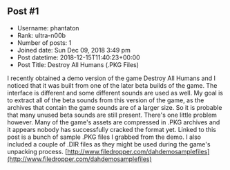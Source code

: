 ## Post #1
- Username: phantaton
- Rank: ultra-n00b
- Number of posts: 1
- Joined date: Sun Dec 09, 2018 3:49 pm
- Post datetime: 2018-12-15T11:40:23+00:00
- Post Title: Destroy All Humans (.PKG Files)

I recently obtained a demo version of the game Destroy All Humans and I noticed that it was built from one of the later beta builds of the game. The interface is different and some different sounds are used as well. My goal is to extract all of the beta sounds from this version of the game, as the archives that contain the game sounds are of a larger size. So it is probable that many unused beta sounds are still present. There's one little problem however. Many of the game's assets are compressed in .PKG archives and it appears nobody has successfully cracked the format yet. Linked to this post is a bunch of sample .PKG files I grabbed from the demo. I also included a couple of .DIR files as they might be used during the game's unpacking process.
[http://www.filedropper.com/dahdemosamplefiles](http://www.filedropper.com/dahdemosamplefiles)
